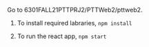 Go to 6301FALL21PTTPRJ2/PTTWeb2/pttweb2.

1. To install required labraries,
`npm install` 

2. To run the react app,
`npm start`

